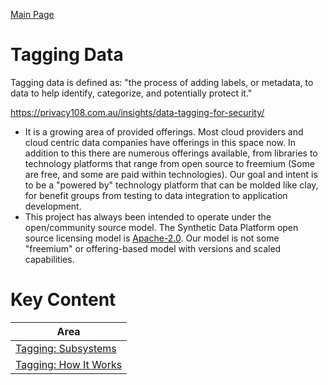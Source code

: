 <a href="./README.md" target="_blank">Main Page</a>

# Tagging Data
Tagging data is defined as: "the process of adding labels, or metadata, to data to help 
identify, categorize, and potentially protect it."

https://privacy108.com.au/insights/data-tagging-for-security/

* It is a growing area of provided offerings. Most cloud providers and cloud centric data companies have offerings in this space now. 
In addition to this there are numerous offerings available, from libraries to technology platforms that range from open source to freemium 
  (Some are free, and some are paid within technologies). Our goal and intent is to be a "powered by" technology platform that can be molded 
  like clay, for benefit groups from testing to data integration to application development.
* This project has always been intended to operate under the open/community source model. The Synthetic Data Platform open source
  licensing model is <a href="https://opensource.org/licenses/Apache-2.0" target="_blank">Apache-2.0</a>.
  Our model is not some "freemium" or offering-based model with versions and scaled capabilities.


# Key Content

| Area                                                         | 
|--------------------------------------------------------------|
| <a href="./TBD.md" target="_blank">Tagging: Subsystems</a>   |
| <a href="./TBD.md" target="_blank">Tagging: How It Works</a> |


